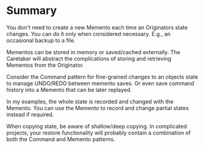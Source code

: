 # Summary

You don't need to create a new Memento each time an Originators state changes. You can do it only when considered necessary. E.g., an occasional backup to a file.

Mementos can be stored in memory or saved/cached externally. The Caretaker will abstract the complications of storing and retrieving Mementos from the Originator.

Consider the Command pattern for fine-grained changes to an objects state to manage UNDO/REDO between memento saves. Or even save command history into a Memento that can be later replayed.

In my examples, the whole state is recorded and changed with the Memento. You can use the Memento to record and change partial states instead if required.

When copying state, be aware of shallow/deep copying. In complicated projects, your restore functionality will probably contain a combination of both the Command and Memento patterns.
